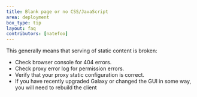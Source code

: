 ```yaml
---
title: Blank page or no CSS/JavaScript
area: deployment
box_type: tip
layout: faq
contributors: [natefoo]
---
```


This generally means that serving of static content is broken:

- Check browser console for 404 errors.
- Check proxy error log for permission errors.
- Verify that your proxy static configuration is correct.
- If you have recently upgraded Galaxy or changed the GUI in some way, you will need to rebuild the client
